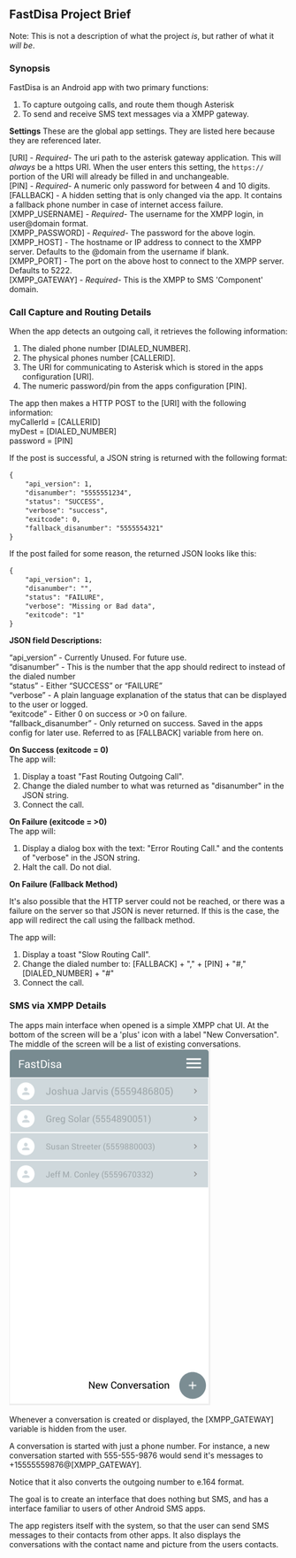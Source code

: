 

## FastDisa Project Brief
Note: This is not a description of what the project *is*, but rather of what it *will be*.

### Synopsis
FastDisa is an Android app with two primary functions:
1) To capture outgoing calls, and route them though Asterisk
2) To send and receive SMS text messages via a XMPP gateway.

**Settings**
These are the global app settings. They are listed here because they are referenced later.

[URI] - *Required-* The uri path to the asterisk gateway application. This will *always* be a https URI. When the user enters this setting, the `https://` portion of the URI will already be filled in and unchangeable.\
[PIN] - *Required-* A numeric only password for between 4 and 10 digits.\
[FALLBACK] - A hidden setting that is only changed via the app. It contains a fallback phone number in case of internet access failure.\
[XMPP_USERNAME] - *Required-* The username for the XMPP login, in user@domain format.\
[XMPP_PASSWORD] - *Required-* The password for the above login.\
[XMPP_HOST] - The hostname or IP address to connect to the XMPP server. Defaults to the @domain from the username if blank.\
[XMPP_PORT] - The port on the above host to connect to the XMPP server. Defaults to 5222.\
[XMPP_GATEWAY] - *Required-* This is the XMPP to SMS 'Component' domain.

### Call Capture and Routing Details
When the app detects an outgoing call, it retrieves the following information:
1) The dialed phone number [DIALED_NUMBER].
2) The physical phones number [CALLERID].
3) The URI for communicating to Asterisk which is stored in the apps configuration [URI].  
4) The numeric password/pin from the apps configuration [PIN].  
  
The app then makes a HTTP POST to the [URI] with the following information:\
myCallerId = [CALLERID]\
myDest = [DIALED_NUMBER]\
password = [PIN]

If the post is successful, a JSON string is returned with the following format:

	{
		"api_version": 1,
		"disanumber": "5555551234",
		"status": "SUCCESS",
		"verbose": "success",
		"exitcode": 0,
		"fallback_disanumber": "5555554321"
	}

If the post failed for some reason, the returned JSON looks like this:

	{
		"api_version": 1,
		"disanumber": "",
		"status": "FAILURE",
		"verbose": "Missing or Bad data",
		"exitcode": "1"
	}

**JSON field Descriptions:**

“api_version” - Currently Unused. For future use.\
“disanumber” - This is the number that the app should redirect to instead of the dialed number\
“status” - Either “SUCCESS” or “FAILURE”\
“verbose” - A plain language explanation of the status that can be displayed to the user or logged.\
“exitcode” - Either 0 on success or >0 on failure.\
“fallback_disanumber” - Only returned on success. Saved in the apps config for later use. Referred to as [FALLBACK] variable from here on.

**On Success (exitcode = 0)**\
The app will:
1) Display a toast "Fast Routing Outgoing Call".
2) Change the dialed number to what was returned as "disanumber" in the JSON string.
3) Connect the call.

**On Failure (exitcode = >0)**\
The app will:
1) Display a dialog box with the text:
	"Error Routing Call." and the contents of "verbose" in the JSON string.
2) Halt the call. Do not dial.

**On Failure (Fallback Method)**

It's also possible that the HTTP server could not be reached, or there was a failure on the server so that JSON is never returned. If this is the case, the app will redirect the call using the fallback method.

The app will:
1) Display a toast "Slow Routing Call".
2) Change the dialed number to:
	[FALLBACK] + "," + [PIN] + "#," [DIALED_NUMBER] + "#"
3) Connect the call.

### SMS via XMPP Details
The apps main interface when opened is a simple XMPP chat UI. At the bottom of the screen will be a 'plus' icon with a label "New Conversation". The middle of the screen will be a list of existing conversations.
![Main Screen Mockup](/img/mockup_mainscreen.png)

Whenever a conversation is created or displayed, the [XMPP_GATEWAY] variable is hidden from the user.

A conversation is started with just a phone number. For instance, a new conversation started with 555-555-9876 would send it's messages to +15555559876@[XMPP_GATEWAY].

Notice that it also converts the outgoing number to e.164 format.

The goal is to create an interface that does nothing but SMS, and has a interface familiar to users of other Android SMS apps.

The app registers itself with the system, so that the user can send SMS messages to their contacts from other apps.
It also displays the conversations with the contact name and picture from the users contacts.
